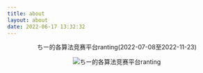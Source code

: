 ```yaml
---
title: about
layout: about
date: 2022-06-17 13:32:32
---
```


<p align="center">ちー的各算法竞赛平台ranting(2022-07-08至2022-11-23)</p>

<p style="text-align: center;"><img src="https://s2.loli.net/2023/12/20/z3C5HeSZ9yPkOIu.png" alt ="ちー的各算法竞赛平台ranting" >
</p>
